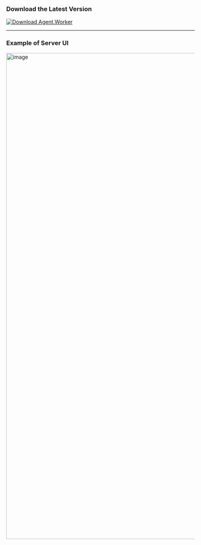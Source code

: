 ### Download the Latest Version
[![Download Agent.Worker](https://img.shields.io/badge/⬇️%20Download-Agent%20v0.0.1-blue?style=for-the-badge)](https://github.com/priadiliav/Manager/releases/download/v0.0.1/Agent.Worker.exe.zip)

---

### Example of Server UI

<img width="2559" height="1300" alt="image" src="https://github.com/user-attachments/assets/f8f42e6d-7a3a-431d-98d0-99560d3e3458" />



